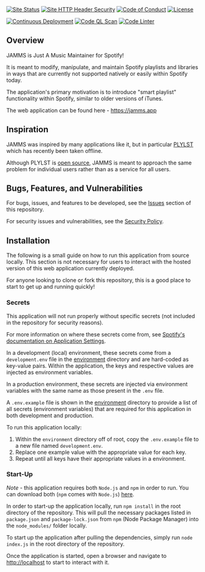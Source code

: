 <!-- General Badges -->
[![Site Status](https://img.shields.io/website?label=Website&down_color=critical&down_message=offline&up_color=success&up_message=online&url=https%3A%2F%2Fjamms.app)](https://jamms.app)
[![Site HTTP Header Security](https://img.shields.io/security-headers?url=https%3A%2F%2Fjamms.app&label=Security%20Headers%20Grade&color=blue)](https://securityheaders.com/?q=https%3A%2F%2Fjamms.app%2F&followRedirects=on)
[![Code of Conduct](https://img.shields.io/badge/Contributor%20Covenant-2.0-4baaaa.svg)](docs/CODE_OF_CONDUCT.md)
[![License](https://img.shields.io/github/license/iansantagata/jamms?label=License&color=yellow)](LICENSE)
<!-- Developmental Badges -->
[![Continuous Deployment](https://github.com/iansantagata/jamms/actions/workflows/continuous-deployment.yml/badge.svg)](https://github.com/iansantagata/jamms/actions/workflows/continuous-deployment.yml)
[![Code QL Scan](https://github.com/iansantagata/jamms/actions/workflows/codeql-analysis.yml/badge.svg)](https://github.com/iansantagata/jamms/actions/workflows/codeql-analysis.yml)
[![Code Linter](https://github.com/iansantagata/jamms/actions/workflows/linter.yml/badge.svg)](https://github.com/iansantagata/jamms/actions/workflows/linter.yml)

## Overview

JAMMS is Just A Music Maintainer for Spotify!

It is meant to modify, manipulate, and maintain Spotify playlists and libraries in ways that are currently not supported natively or easily within Spotify today.

The application's primary motivation is to introduce "smart playlist" functionality within Spotify, similar to older versions of iTunes.

The web application can be found here - https://jamms.app

## Inspiration

JAMMS was inspired by many applications like it, but in particular [PLYLST](https://plylst.app/) which has recently been taken offline.

Although PLYLST is [open source](https://github.com/Shpigford/plylst), JAMMS is meant to approach the same problem for individual users rather than as a service for all users.

## Bugs, Features, and Vulnerabilities

For bugs, issues, and features to be developed, see the [Issues](https://github.com/iansantagata/jamms/issues) section of this repository.

For security issues and vulnerabilities, see the [Security Policy](SECURITY.md).

## Installation

The following is a small guide on how to run this application from source locally. This section is not necessary for users to interact with the hosted version of this web application currently deployed.

For anyone looking to clone or fork this repository, this is a good place to start to get up and running quickly!

### Secrets

This application will not run properly without specific secrets (not included in the repository for security reasons).

For more information on where these secrets come from, see [Spotify's documentation on Application Settings](https://developer.spotify.com/documentation/general/guides/app-settings/).

In a development (local) environment, these secrets come from a `development.env` file in the [environment](environment) directory and are hard-coded as key-value pairs.  Within the application, the keys and respective values are injected as environment variables.  

In a production environment, these secrets are injected via environment variables with the same name as those present in the `.env` file.

A `.env.example` file is shown in the [environment](environment) directory to provide a list of all secrets (environment variables) that are required for this application in both development and production.

To run this application locally:

1. Within the `environment` directory off of root, copy the `.env.example` file to a new file named `development.env`.
2. Replace one example value with the appropriate value for each key.
3. Repeat until all keys have their appropriate values in a environment.

### Start-Up

*Note* - this application requires both `Node.js` and `npm` in order to run.  You can download both (`npm` comes with `Node.js`) [here](https://nodejs.org).

In order to start-up the application locally, run `npm install` in the root directory of the repository.  This will pull the necessary packages listed in `package.json` and `package-lock.json` from `npm` (Node Package Manager) into the `node_modules/` folder locally.

To start up the application after pulling the dependencies, simply run `node index.js` in the root directory of the repository.

Once the application is started, open a browser and navigate to [http://localhost](http://localhost) to start to interact with it.
